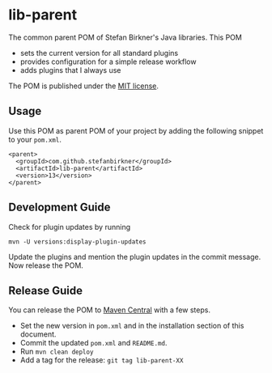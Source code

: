 # lib-parent

The common parent POM of Stefan Birkner's Java libraries. This POM

* sets the current version for all standard plugins
* provides configuration for a simple release workflow
* adds plugins that I always use

The POM is published under the
[MIT license](http://opensource.org/licenses/MIT).

## Usage

Use this POM as parent POM of your project by adding the following
snippet to your `pom.xml`.

    <parent>
      <groupId>com.github.stefanbirkner</groupId>
      <artifactId>lib-parent</artifactId>
      <version>13</version>
    </parent>


## Development Guide

Check for plugin updates by running

    mvn -U versions:display-plugin-updates

Update the plugins and mention the plugin updates in the commit message.
Now release the POM.    

## Release Guide

You can release the POM to
[Maven Central](http://search.maven.org/) with a few steps.

* Set the new version in `pom.xml` and in the installation section of
  this document.
* Commit the updated `pom.xml` and `README.md`.
* Run `mvn clean deploy`
* Add a tag for the release: `git tag lib-parent-XX`
